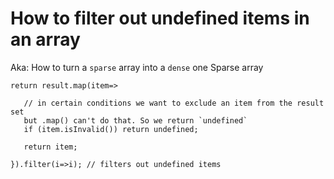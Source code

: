 # How to filter out undefined items in an array

Aka: How to turn a `sparse` array into a `dense` one
Sparse array


	return result.map(item=> 

       // in certain conditions we want to exclude an item from the result set
       but .map() can't do that. So we return `undefined` 
       if (item.isInvalid()) return undefined;

       return item;

	}).filter(i=>i); // filters out undefined items
